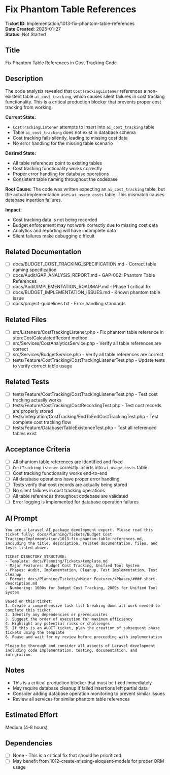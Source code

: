 # Fix Phantom Table References

**Ticket ID**: Implementation/1013-fix-phantom-table-references  
**Date Created**: 2025-01-27  
**Status**: Not Started  

## Title
Fix Phantom Table References in Cost Tracking Code

## Description
The code analysis revealed that `CostTrackingListener` references a non-existent table `ai_cost_tracking`, which causes silent failures in cost tracking functionality. This is a critical production blocker that prevents proper cost tracking from working.

**Current State:**
- `CostTrackingListener` attempts to insert into `ai_cost_tracking` table
- Table `ai_cost_tracking` does not exist in database schema
- Cost tracking fails silently, leading to missing cost data
- No error handling for the missing table scenario

**Desired State:**
- All table references point to existing tables
- Cost tracking functionality works correctly
- Proper error handling for database operations
- Consistent table naming throughout the codebase

**Root Cause:**
The code was written expecting an `ai_cost_tracking` table, but the actual implementation uses `ai_usage_costs` table. This mismatch causes database insertion failures.

**Impact:**
- Cost tracking data is not being recorded
- Budget enforcement may not work correctly due to missing cost data
- Analytics and reporting will have incomplete data
- Silent failures make debugging difficult

## Related Documentation
- [ ] docs/BUDGET_COST_TRACKING_SPECIFICATION.md - Correct table naming specification
- [ ] docs/Audit/GAP_ANALYSIS_REPORT.md - GAP-002: Phantom Table References
- [ ] docs/Audit/IMPLEMENTATION_ROADMAP.md - Phase 1 critical fix
- [ ] docs/BUDGET_IMPLEMENTATION_ISSUES.md - Known phantom table issue
- [ ] docs/project-guidelines.txt - Error handling standards

## Related Files
- [ ] src/Listeners/CostTrackingListener.php - Fix phantom table reference in storeCostCalculatedRecord method
- [ ] src/Services/CostAnalyticsService.php - Verify all table references are correct
- [ ] src/Services/BudgetService.php - Verify all table references are correct
- [ ] tests/Feature/CostTracking/CostTrackingListenerTest.php - Update tests to verify correct table usage

## Related Tests
- [ ] tests/Feature/CostTracking/CostTrackingListenerTest.php - Test cost tracking actually works
- [ ] tests/Feature/CostTracking/CostRecordingTest.php - Test cost records are properly stored
- [ ] tests/Integration/CostTracking/EndToEndCostTrackingTest.php - Test complete cost tracking flow
- [ ] tests/Feature/Database/TableExistenceTest.php - Test all referenced tables exist

## Acceptance Criteria
- [ ] All phantom table references are identified and fixed
- [ ] `CostTrackingListener` correctly inserts into `ai_usage_costs` table
- [ ] Cost tracking functionality works end-to-end
- [ ] All database operations have proper error handling
- [ ] Tests verify that cost records are actually being stored
- [ ] No silent failures in cost tracking operations
- [ ] All table references throughout codebase are validated
- [ ] Error logging is implemented for database operation failures

## AI Prompt
```
You are a Laravel AI package development expert. Please read this ticket fully: docs/Planning/Tickets/Budget Cost Tracking/Implementation/1013-fix-phantom-table-references.md, including the title, description, related documentation, files, and tests listed above.

TICKET DIRECTORY STRUCTURE:
- Template: docs/Planning/Tickets/template.md
- Major Features: Budget Cost Tracking, Unified Tool System
- Phases: Audit, Implementation, Cleanup, Test Implementation, Test Cleanup
- Format: docs/Planning/Tickets/<Major Feature>/<Phase>/####-short-description.md
- Numbering: 1000s for Budget Cost Tracking, 2000s for Unified Tool System

Based on this ticket:
1. Create a comprehensive task list breaking down all work needed to complete this ticket
2. Identify any dependencies or prerequisites
3. Suggest the order of execution for maximum efficiency
4. Highlight any potential risks or challenges
5. If this is an AUDIT ticket, plan the creation of subsequent phase tickets using the template
6. Pause and wait for my review before proceeding with implementation

Please be thorough and consider all aspects of Laravel development including code implementation, testing, documentation, and integration.
```

## Notes
- This is a critical production blocker that must be fixed immediately
- May require database cleanup if failed insertions left partial data
- Consider adding database operation monitoring to prevent similar issues
- Review all services for similar phantom table references

## Estimated Effort
Medium (4-8 hours)

## Dependencies
- [ ] None - This is a critical fix that should be prioritized
- [ ] May benefit from 1012-create-missing-eloquent-models for proper ORM usage
